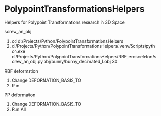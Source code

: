 # PolypointTransformationsHelpers
Helpers for Polypoint Transformations research in 3D Space

screw_an_obj
1. cd d:/Projects/Python/PolypointTransformationsHelpers
2. d:/Projects/Python/PolypointTransformationsHelpers/.venv/Scripts/python.exe d:/Projects/Python/PolypointTransformationsHelpers/RBF_exosceleton/screw_an_obj.py obj/bunny/bunny_decimated_1.obj 30

RBF deformation
1. Change DEFORMATION_BASIS_TO
2. Run

PP deformation
1. Change DEFORMATION_BASIS_TO
2. Run All
